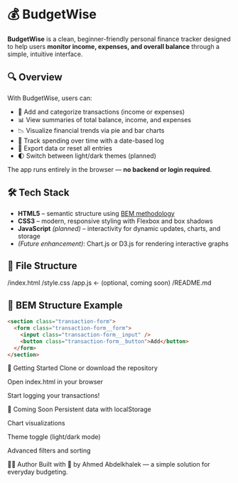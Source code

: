 # 💰 BudgetWise

**BudgetWise** is a clean, beginner-friendly personal finance tracker designed to help users **monitor income, expenses, and overall balance** through a simple, intuitive interface.

## 🔍 Overview

With BudgetWise, users can:

- 🧾 Add and categorize transactions (income or expenses)
- 📊 View summaries of total balance, income, and expenses
- 📉 Visualize financial trends via pie and bar charts
- 📅 Track spending over time with a date-based log
- 💾 Export data or reset all entries
- 🌓 Switch between light/dark themes (planned)

The app runs entirely in the browser — **no backend or login required**.

## 🛠 Tech Stack

- **HTML5** – semantic structure using [BEM methodology](http://getbem.com/)
- **CSS3** – modern, responsive styling with Flexbox and box shadows
- **JavaScript** _(planned)_ – interactivity for dynamic updates, charts, and storage
- _(Future enhancement)_: Chart.js or D3.js for rendering interactive graphs

## 📁 File Structure

/index.html
/style.css
/app.js ← (optional, coming soon)
/README.md

## 🧱 BEM Structure Example

```html
<section class="transaction-form">
  <form class="transaction-form__form">
    <input class="transaction-form__input" />
    <button class="transaction-form__button">Add</button>
  </form>
</section>
```

🚀 Getting Started
Clone or download the repository

Open index.html in your browser

Start logging your transactions!

📌 Coming Soon
Persistent data with localStorage

Chart visualizations

Theme toggle (light/dark mode)

Advanced filters and sorting

👨‍💻 Author
Built with 💚 by Ahmed Abdelkhalek — a simple solution for everyday budgeting.
